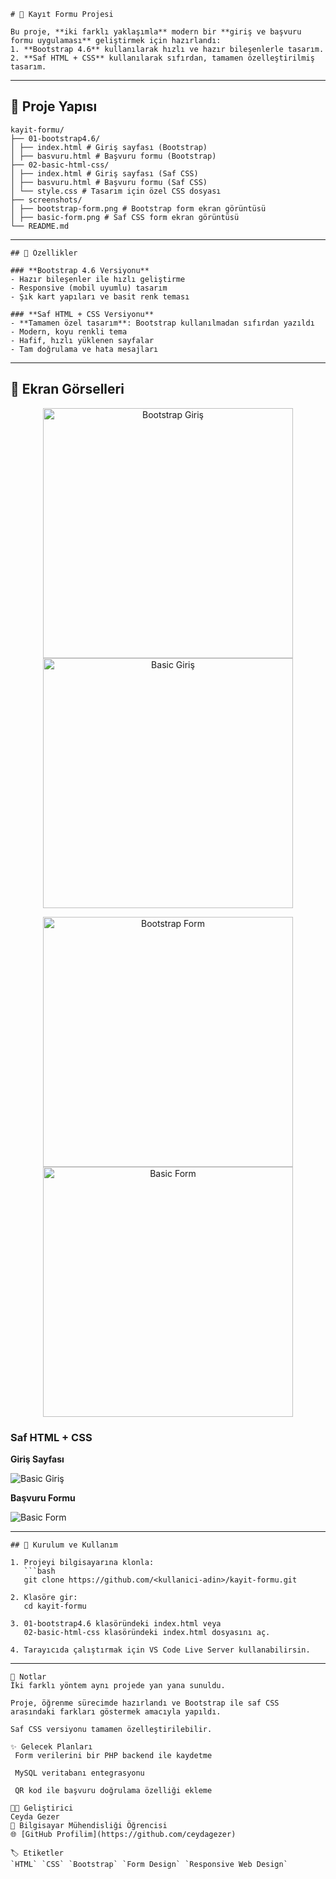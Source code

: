```
# 📌 Kayıt Formu Projesi

Bu proje, **iki farklı yaklaşımla** modern bir **giriş ve başvuru formu uygulaması** geliştirmek için hazırlandı:  
1. **Bootstrap 4.6** kullanılarak hızlı ve hazır bileşenlerle tasarım.  
2. **Saf HTML + CSS** kullanılarak sıfırdan, tamamen özelleştirilmiş tasarım.
```
---

## 🚀 Proje Yapısı
```
kayit-formu/
├── 01-bootstrap4.6/
│ ├── index.html # Giriş sayfası (Bootstrap)
│ ├── basvuru.html # Başvuru formu (Bootstrap)
├── 02-basic-html-css/
│ ├── index.html # Giriş sayfası (Saf CSS)
│ ├── basvuru.html # Başvuru formu (Saf CSS)
│ └── style.css # Tasarım için özel CSS dosyası
├── screenshots/
│ ├── bootstrap-form.png # Bootstrap form ekran görüntüsü
│ ├── basic-form.png # Saf CSS form ekran görüntüsü
└── README.md
```
---
```
## 🎨 Özellikler

### **Bootstrap 4.6 Versiyonu**
- Hazır bileşenler ile hızlı geliştirme
- Responsive (mobil uyumlu) tasarım
- Şık kart yapıları ve basit renk teması

### **Saf HTML + CSS Versiyonu**
- **Tamamen özel tasarım**: Bootstrap kullanılmadan sıfırdan yazıldı
- Modern, koyu renkli tema
- Hafif, hızlı yüklenen sayfalar
- Tam doğrulama ve hata mesajları
```
---

## 📸 Ekran Görselleri

<p align="center">
  <img src="screenshots/bootstrap-giris.png" alt="Bootstrap Giriş" width="400">
  <img src="screenshots/basic-giris.png" alt="Basic Giriş" width="400">
</p>

<p align="center">
  <img src="screenshots/bootstrap-form.png" alt="Bootstrap Form" width="400">
  <img src="screenshots/basic-form.png" alt="Basic Form" width="400">
</p>

### Saf HTML + CSS
**Giriş Sayfası**

![Basic Giriş](screenshots/basic-giris.png)

**Başvuru Formu**

![Basic Form](screenshots/basic-form.png)

---
```
## 🧩 Kurulum ve Kullanım

1. Projeyi bilgisayarına klonla:
   ```bash
   git clone https://github.com/<kullanici-adin>/kayit-formu.git
   
2. Klasöre gir:
   cd kayit-formu

3. 01-bootstrap4.6 klasöründeki index.html veya
   02-basic-html-css klasöründeki index.html dosyasını aç.

4. Tarayıcıda çalıştırmak için VS Code Live Server kullanabilirsin.
```
---
```
📌 Notlar
İki farklı yöntem aynı projede yan yana sunuldu.

Proje, öğrenme sürecimde hazırlandı ve Bootstrap ile saf CSS arasındaki farkları göstermek amacıyla yapıldı.

Saf CSS versiyonu tamamen özelleştirilebilir.

✨ Gelecek Planları
 Form verilerini bir PHP backend ile kaydetme

 MySQL veritabanı entegrasyonu

 QR kod ile başvuru doğrulama özelliği ekleme

👩‍💻 Geliştirici
Ceyda Gezer
📌 Bilgisayar Mühendisliği Öğrencisi
🌐 [GitHub Profilim](https://github.com/ceydagezer)

🏷️ Etiketler  
`HTML` `CSS` `Bootstrap` `Form Design` `Responsive Web Design`
```
